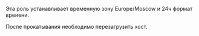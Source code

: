 Эта роль устанавливает временную зону Europe/Moscow и 24ч формат вреиени.

После прокатывания необходимо перезагрузить хост.
